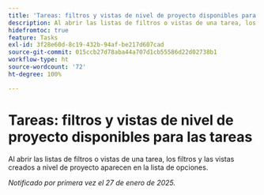 ```yaml
---
title: 'Tareas: filtros y vistas de nivel de proyecto disponibles para las tareas'
description: Al abrir las listas de filtros o vistas de una tarea, los filtros y las vistas creados a nivel de proyecto aparecen en la lista de opciones.
hidefromtoc: true
feature: Tasks
exl-id: 3f28e60d-8c19-432b-94af-be217d607cad
source-git-commit: 015ccb27d78aba44a707d1cb55586d22d02738b1
workflow-type: ht
source-wordcount: '72'
ht-degree: 100%

---
```


# Tareas: filtros y vistas de nivel de proyecto disponibles para las tareas

Al abrir las listas de filtros o vistas de una tarea, los filtros y las vistas creados a nivel de proyecto aparecen en la lista de opciones.

_Notificado por primera vez el 27 de enero de 2025._

